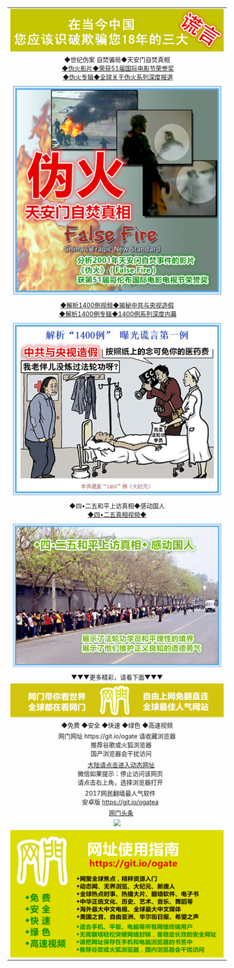 <table>
  <tr>
    <td align=center><img src="https://raw.githubusercontent.com/wnel2017/ku/master/huangyan.jpg" /></td>
  </tr>
  <tr>
<td align=center>◆世纪伪案  自焚骗局◆天安门自焚真相<br/>
  <a href="https://s3.ap-south-1.amazonaws.com/ogatem/oGate.htm?c816712&from=wnel">◆伪火影片◆荣获51届国际电影节荣誉奖</a><br/>
  <a href="https://s3.ap-south-1.amazonaws.com/ogatem/oGate.htm?http%3A%2F%2F112%2Fmh%2Fpackages%2Fzifen%2F&from=wnel">◆伪火专辑◆全球关于伪火系列深度报道</a><br/>
    </tr>
  <tr>
<td align=center><img src="https://raw.githubusercontent.com/wnel2017/ku/master/%E4%BC%AA%E7%81%AB.jpg" /></td>
  </tr>
  <tr>
      <td align=center>
<a href="https://s3.ap-south-1.amazonaws.com/ogatem/oGate.htm?c816697&from=wnel">◆解析1400例视频◆揭秘中共与央视造假</a><br/>
 <a href="https://s3.ap-south-1.amazonaws.com/ogatem/oGate.htm?http%3A%2F%2F112%2Fmh%2Fpackages%2F1400%2F&from=wnel">◆解析1400例专辑◆1400例系列深度内幕</a><br/>
  </tr>
  <tr>
  <td align=center><img src="https://raw.githubusercontent.com/wnel2017/ku/master/1400.JPG" /></td>
  </tr>
  <tr>
  <td align=center>◆四•二五和平上访真相◆感动国人<br/>
  <a href="https://s3.ap-south-1.amazonaws.com/ogatem/oGate.htm?c816698&from=wnel">◆四•二五真相视频◆</a><br/>

  </tr>
  <tr>
     <td align=center><img src="https://raw.githubusercontent.com/wnel2017/ku/master/425.jpg" /></td>
  </tr>
  <tr>
  <tr><td align=center>▼▼▼更多精彩，请看下面▼▼▼<br/>
  </tr>
  <tr>
     <td align=center><img src="https://raw.githubusercontent.com/wnel2017/ku/master/ogate3.jpg" /></td>
  </tr>
  <tr>
   <td align=center>◆免费  ◆安全  ◆快速  ◆绿色  ◆高速视频<br/>
       </td>
  </tr>
  <tr>
   <td align=center>网门网址 https://git.io/ogate 请收藏浏览器<br/>
      推荐谷歌或火狐浏览器<br/>
      国产浏览器会干扰访问<br/>
    </td>
  </tr>
  <tr>
    <td align=center>
      <a href="https://s3.ap-south-1.amazonaws.com/ogatem/oGate.htm?from=wnel">大陆请点击进入动态网址</a><br/>
      微信如果提示：停止访问该网页<br/>
      请点击右上角，选择浏览器打开<br/>
    </td>
  </tr>
  <tr>
      <td align=center>
      2017网民翻墙最人气软件<br/>
      安卓版 <a href="https://raw.githubusercontent.com/ogate/up/master/ogate.apk?og">https://git.io/ogatea</a><br/>
  </tr>
  <tr>
    <td align=center>
      <a target="_blank" href="https://s3.ap-south-1.amazonaws.com/ogatem/oGate.htm?ogNews&from=wnel">网门头条</a><br/>
    </td>
  </tr>
  <tr>
    <td align=center><img src="https://cloud.githubusercontent.com/assets/11880933/15631437/70d0a74e-259d-11e6-946f-6237b4b657bd.jpg"/></td>
  </tr>
  <tr>
      <td align=center><img src="https://raw.githubusercontent.com/wnel2017/ku/master/%E4%BD%BF%E7%94%A8%E6%8C%87%E5%8D%971.jpg"/></td>
  </tr>
  <tr>
</table>    
